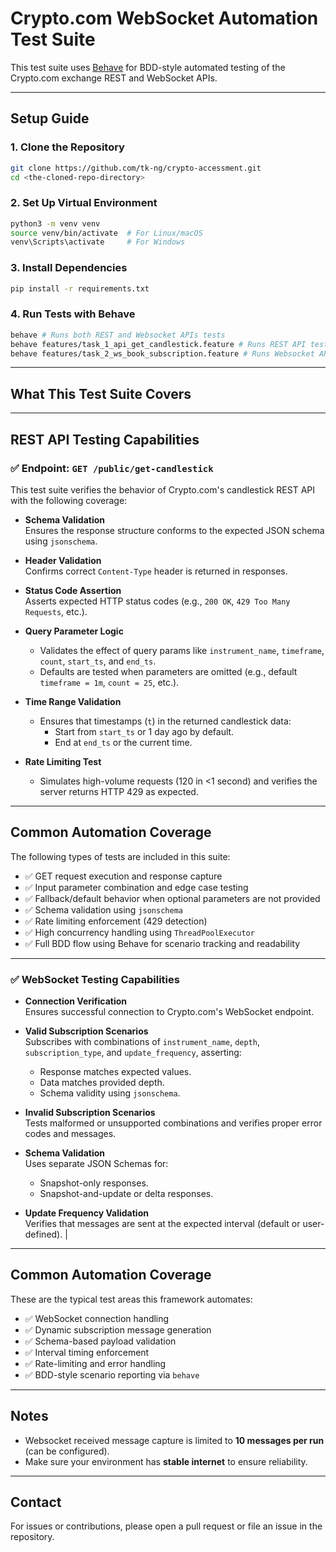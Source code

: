 # Crypto.com WebSocket Automation Test Suite

This test suite uses [Behave](https://behave.readthedocs.io/) for BDD-style automated testing of the Crypto.com exchange REST and WebSocket APIs.

---

## Setup Guide

### 1. Clone the Repository

```bash
git clone https://github.com/tk-ng/crypto-accessment.git
cd <the-cloned-repo-directory>
```

### 2. Set Up Virtual Environment

```bash
python3 -m venv venv
source venv/bin/activate  # For Linux/macOS
venv\Scripts\activate     # For Windows
```

### 3. Install Dependencies

```bash
pip install -r requirements.txt
```

### 4. Run Tests with Behave

```bash
behave # Runs both REST and Websocket APIs tests
behave features/task_1_api_get_candlestick.feature # Runs REST API tests only
behave features/task_2_ws_book_subscription.feature # Runs Websocket API tests only
```

---

## What This Test Suite Covers

---

## REST API Testing Capabilities

### ✅ Endpoint: `GET /public/get-candlestick`

This test suite verifies the behavior of Crypto.com's candlestick REST API with the following coverage:

- **Schema Validation**  
  Ensures the response structure conforms to the expected JSON schema using `jsonschema`.

- **Header Validation**  
  Confirms correct `Content-Type` header is returned in responses.

- **Status Code Assertion**  
  Asserts expected HTTP status codes (e.g., `200 OK`, `429 Too Many Requests`, etc.).

- **Query Parameter Logic**

  - Validates the effect of query params like `instrument_name`, `timeframe`, `count`, `start_ts`, and `end_ts`.
  - Defaults are tested when parameters are omitted (e.g., default `timeframe = 1m`, `count = 25`, etc.).

- **Time Range Validation**

  - Ensures that timestamps (`t`) in the returned candlestick data:
    - Start from `start_ts` or 1 day ago by default.
    - End at `end_ts` or the current time.

- **Rate Limiting Test**
  - Simulates high-volume requests (120 in <1 second) and verifies the server returns HTTP 429 as expected.

---

## Common Automation Coverage

The following types of tests are included in this suite:

- ✅ GET request execution and response capture
- ✅ Input parameter combination and edge case testing
- ✅ Fallback/default behavior when optional parameters are not provided
- ✅ Schema validation using `jsonschema`
- ✅ Rate limiting enforcement (429 detection)
- ✅ High concurrency handling using `ThreadPoolExecutor`
- ✅ Full BDD flow using Behave for scenario tracking and readability

---

### ✅ WebSocket Testing Capabilities

- **Connection Verification**  
  Ensures successful connection to Crypto.com's WebSocket endpoint.

- **Valid Subscription Scenarios**  
  Subscribes with combinations of `instrument_name`, `depth`, `subscription_type`, and `update_frequency`, asserting:

  - Response matches expected values.
  - Data matches provided depth.
  - Schema validity using `jsonschema`.

- **Invalid Subscription Scenarios**  
  Tests malformed or unsupported combinations and verifies proper error codes and messages.

- **Schema Validation**  
  Uses separate JSON Schemas for:

  - Snapshot-only responses.
  - Snapshot-and-update or delta responses.

- **Update Frequency Validation**  
  Verifies that messages are sent at the expected interval (default or user-defined). |

---

## Common Automation Coverage

These are the typical test areas this framework automates:

- ✅ WebSocket connection handling
- ✅ Dynamic subscription message generation
- ✅ Schema-based payload validation
- ✅ Interval timing enforcement
- ✅ Rate-limiting and error handling
- ✅ BDD-style scenario reporting via `behave`

---

## Notes

- Websocket received message capture is limited to **10 messages per run** (can be configured).
- Make sure your environment has **stable internet** to ensure reliability.

---

## Contact

For issues or contributions, please open a pull request or file an issue in the repository.

